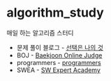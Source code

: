 # algorithm_study
매일 하는 알고리즘 스터디   
  
- 문제 풀이 블로그 - [선택은 나의 것](https://algoribi.tistory.com/)
- BOJ - [Baekjoon Online Judge](https://www.acmicpc.net/)  
- programmers - [programmers](https://programmers.co.kr/)  
- SWEA - [SW Expert Academy](https://swexpertacademy.com/main/main.do)  
